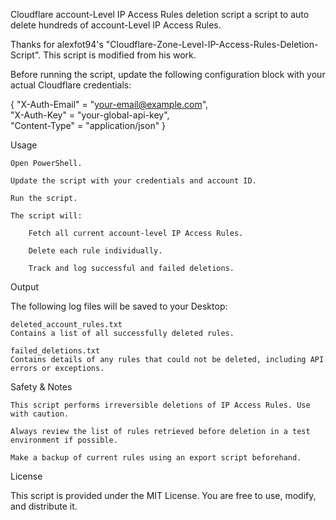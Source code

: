 Cloudflare account-Level IP Access Rules deletion script
a script to auto delete hundreds of account-Level IP Access Rules.

Thanks for alexfot94's "Cloudflare-Zone-Level-IP-Access-Rules-Deletion-Script". This script is modified from his work.


Before running the script, update the following configuration block with your actual Cloudflare credentials:

{
  "X-Auth-Email" = "your-email@example.com",  
  "X-Auth-Key"   = "your-global-api-key",  
  "Content-Type" = "application/json"
}

Usage

    Open PowerShell.

    Update the script with your credentials and account ID.

    Run the script.

    The script will:

        Fetch all current account-level IP Access Rules.

        Delete each rule individually.

        Track and log successful and failed deletions.

Output

The following log files will be saved to your Desktop:

    deleted_account_rules.txt
    Contains a list of all successfully deleted rules.

    failed_deletions.txt
    Contains details of any rules that could not be deleted, including API errors or exceptions.

Safety & Notes

    This script performs irreversible deletions of IP Access Rules. Use with caution.

    Always review the list of rules retrieved before deletion in a test environment if possible.

    Make a backup of current rules using an export script beforehand.

License

This script is provided under the MIT License. You are free to use, modify, and distribute it.
